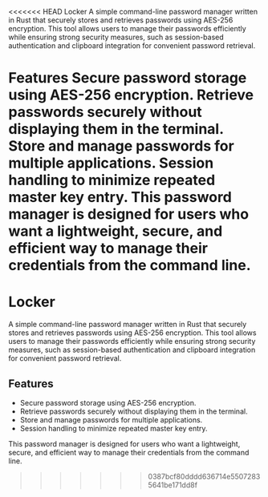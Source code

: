 <<<<<<< HEAD
Locker
A simple command-line password manager written in Rust that securely stores and retrieves passwords using AES-256 encryption. This tool allows users to manage their passwords efficiently while ensuring strong security measures, such as session-based authentication and clipboard integration for convenient password retrieval.

Features
Secure password storage using AES-256 encryption.
Retrieve passwords securely without displaying them in the terminal.
Store and manage passwords for multiple applications.
Session handling to minimize repeated master key entry.
This password manager is designed for users who want a lightweight, secure, and efficient way to manage their credentials from the command line.
=======
# Locker

A simple command-line password manager written in Rust that securely stores and retrieves passwords using AES-256 encryption. This tool allows users to manage their passwords efficiently while ensuring strong security measures, such as session-based authentication and clipboard integration for convenient password retrieval.

## Features
- Secure password storage using AES-256 encryption.
- Retrieve passwords securely without displaying them in the terminal.
- Store and manage passwords for multiple applications.
- Session handling to minimize repeated master key entry.

This password manager is designed for users who want a lightweight, secure, and efficient way to manage their credentials from the command line.
>>>>>>> 0387bcf80dddd636714e55072835641be171dd8f
